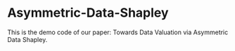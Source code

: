 # Asymmetric-Data-Shapley
This is the demo code of our paper: Towards Data Valuation via Asymmetric Data Shapley.
